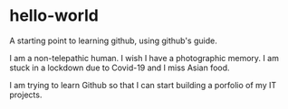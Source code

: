 # hello-world
A starting point to learning github, using github's guide.

I am a non-telepathic human. I wish I have a photographic memory. I am stuck in a lockdown due to Covid-19 and I miss Asian food. 

I am trying to learn Github so that I can start building a porfolio of my IT projects. 
